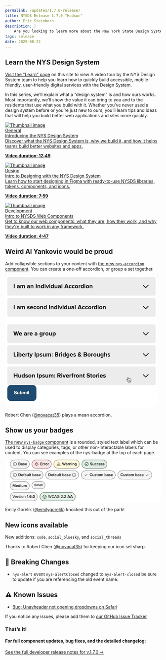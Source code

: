 ```yaml
---
permalink: /updates/1.7.0-release/
title: NYSDS Release 1.7.0 "Hudson"
author: Eric Steinborn
description: |
    Are you looking to learn more about the New York State Design System? Be sure to watch our new NYSDS video series. And check out our two new components: <nys-badge> and <nys-accordion>
tags: release
date: 2025-08-22
---
```


## Learn the NYS Design System
[Visit the "Learn" page](/learn) on this site to view A video tour by the NYS Design System team to help you learn how to quickly build accessible, mobile-friendly, user-friendly digital services with the Design System.

In this series, we’ll explain what a “design system” is and how ours works. Most importantly, we’ll show the value it can bring to you and to the residents that use what you build with it. Whether you’ve never used a design system before or you’re just new to ours, you’ll learn tips and ideas that will help you build better web applications and sites more quickly.
<div class="nys-grid-row nys-grid-gap-lg nys-display-flex">
<div class="nys-tablet:nys-grid-col-4">
<a class="card" href="/videos/introducing-the-nys-design-system/" title="Watch Video: Introducing the NYS Design System">
              <div class="card__inner">               
                <div class="card__media">
                  <img src="https://i.ytimg.com/vi/-AzYrquG7E4/hq720.jpg" alt="Thumbnail image">
                </div>
                <div class="card__content">
                  <div class="card__eyebrow">
                    General
                  </div>
                  <div class="card__title">
                    Introducing the NYS Design System
                  </div>
                  <div class="card__desc">
                    Discover what the NYS Design System is, why we build it, and how it helps teams build better websites and apps.
                    <p><b>Video duration: 12:49</b></p>
                  </div>
                </div>
              </div>
            </a>

</div>
<div class="nys-tablet:nys-grid-col-4">
<a class="card" href="/videos/intro-to-designing-with-the-new-york-state-design-system/" title="Watch Video: Intro to Designing with the New York State Design System">
              <div class="card__inner">
                <div class="card__media">
                  <img src="https://i.ytimg.com/vi/hSpJv_i-hIg/hq720.jpg" alt="Thumbnail image">
                </div>
                <div class="card__content">
                  <div class="card__eyebrow">
                    Design
                  </div>
                  <div class="card__title">
                    Intro to Designing with the NYS Design System
                  </div>
                  <div class="card__desc">
                    Learn how to start designing in Figma with ready-to-use NYSDS libraries, tokens, components, and icons.
                    <p><b>Video duration: 7:59</b></p>
                  </div>
                </div>
              </div>
            </a>

</div>
<div class="nys-tablet:nys-grid-col-4">
<a class="card" href="/videos/intro-to-nysds-web-components/" title="Watch Video: Intro to NYSDS Web Components">
              <div class="card__inner">
                <div class="card__media">
                  <img src="https://i.ytimg.com/vi/NM5PFClfBgA/hq720.jpg" alt="Thumbnail image">
                </div>
                <div class="card__content">
                  <div class="card__eyebrow">
                    Development
                  </div>
                  <div class="card__title">
                    Intro to NYSDS Web Components
                  </div>
                  <div class="card__desc">
                    Get to know our web components: what they are, how they work, and why they're built to work in any framework.
                    <p><b>Video duration: 4:47</b></p>
                  </div>
                </div>
              </div>
            </a>

</div>
</div>

## Weird Al Yankovic would be proud
Add collapsible sections to your content with [the new `nys-accordion` component](/components/accordion). You can create a one-off accordion, or group a set together. 

![GIF of an accordion opening and closing](../../assets/i/2025/accordion.gif)

Robert Chen ([@novacat35](https://github.com/novacat35)) plays a mean accordion.

## Show us your badges
[The new `nys-badge` component](/components/badge) is a rounded, styled text label which can be used to display categories, tags, or other non-interactable labels for content. You can see examples of the nys-badge at the top of each page. 

![Picture of the badge element](../../assets/i/2025/badges.png)

Emily Gorelik ([@emilygorelik](https://github.com/emilygorelik)) knocked this out of the park!

## New icons available
New additions: `code`,  `social_bluesky`, and `social_threads`

<nys-icon name="code" size="4xl"></nys-icon>
<nys-icon name="social_bluesky" size="4xl"></nys-icon>
<nys-icon name="social_threads" size="4xl"></nys-icon>

Thanks to Robert Chen ([@novacat35](https://github.com/novacat35)) for keeping our icon set sharp.

## 🚨 Breaking Changes
 - `nys-alert` event `nys-alertClosed` changed to `nys-alert-closed` be sure to update if you are referencing the old event name.

## ⚠️ Known Issues
- [Bug: Unavheader not opening dropdowns on Safari](https://github.com/ITS-HCD/nysds/issues/812)

If you notice any issues, please add them to [our GitHub Issue Tracker](https://github.com/ITS-HCD/nysds/issues)

### That’s it!

#### For full component updates, bug fixes, and the detailed changelog:  
[See the full developer release notes for v.1.7.0 →](https://github.com/ITS-HCD/nysds/releases/tag/v1.7.0)